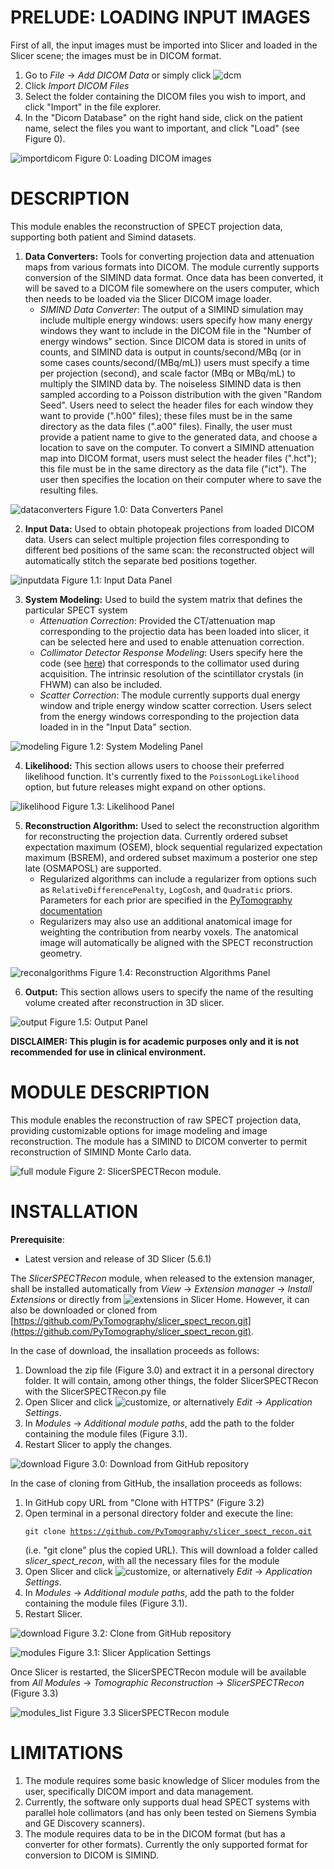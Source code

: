 # PRELUDE: LOADING INPUT IMAGES

First of all, the input images must be imported into Slicer and loaded in the Slicer scene; the images must be in DICOM format.

1. Go to *File* → *Add DICOM Data* or simply click ![dcm](images/dcm.png)
2. Click *Import DICOM Files*
3. Select the folder containing the DICOM files you wish to import, and click "Import" in the file explorer.
4. In the "Dicom Database" on the right hand side, click on the patient name, select the files you want to important, and click "Load" (see Figure 0).

 ![importdicom](images/loadfiles.png)
Figure 0: Loading DICOM images

# DESCRIPTION

<!-- comments in Markdown language -->

This module enables the reconstruction of SPECT projection data, supporting both patient and Simind datasets.


<!-- Markdown indentation of nested lists requires 4 spaces  -->
1. **Data Converters:** Tools for converting projection data and attenuation maps from various formats into DICOM. The module currently supports conversion of the SIMIND data format. Once data has been converted, it will be saved to a DICOM file somewhere on the users computer, which then needs to be loaded via the Slicer DICOM image loader.
    * *SIMIND Data Converter*: The output of a SIMIND simulation may include multiple energy windows: users specify how many energy windows they want to include in the DICOM file in the "Number of energy windows" section. Since DICOM data is stored in units of counts, and SIMIND data is output in counts/second/MBq (or in some cases counts/second/(MBq/mL)) users must specify a time per projection (second), and scale factor (MBq or MBq/mL) to multiply the SIMIND data by. The noiseless SIMIND data is then sampled according to a Poisson distribution with the given "Random Seed". Users need to select the header files for each window they want to provide (".h00" files); these files must be in the same directory as the data files (".a00" files). Finally, the user must provide a patient name to give to the generated data, and choose a location to save on the computer. To convert a SIMIND attenuation map into DICOM format, users must select the header files (".hct"); this file must be in the same directory as the data file ("ict"). The user then specifies the location on their computer where to save the resulting files.

 ![dataconverters](images/converters.png)
Figure 1.0: Data Converters Panel

2. **Input Data:** Used to obtain photopeak projections from loaded DICOM data. Users can select multiple projection files corresponding to different bed positions of the same scan: the reconstructed object will automatically stitch the separate bed positions together.

 ![inputdata](images/input.png)
Figure 1.1: Input Data Panel

3. **System Modeling:** Used to build the system matrix that defines the particular SPECT system
    * *Attenuation Correction*: Provided the CT/attenuation map corresponding to the projectio data has been loaded into slicer, it can be selected here and used to enable attenuation correction.
    * *Collimator Detector Response Modeling*: Users specify here the code (see [here](https://pytomography.readthedocs.io/en/latest/external_data.html)) that corresponds to the collimator used during acquisition. The intrinsic resolution of the scintillator crystals (in FHWM) can also be included.
    * *Scatter Correction*: The module currently supports dual energy window and triple energy window scatter correction. Users select from the energy windows corresponding to the projection data loaded in in the "Input Data" section.

 ![modeling](images/systemmodeling.png)
Figure 1.2: System Modeling Panel

4. **Likelihood:** This section allows users to choose their preferred likelihood function. It's currently fixed to the `PoissonLogLikelihood` option, but future releases might expand on other options.

 ![likelihood](images/likelihood.png)
Figure 1.3: Likelihood Panel

5. **Reconstruction Algorithm:** Used to select the reconstruction algorithm for reconstructing the projection data. Currently ordered subset expectation maximum (OSEM), block sequential regularized expectation maximum (BSREM), and ordered subset maximum a posterior one step late (OSMAPOSL) are supported.
    * Regularized algorithms can include a regularizer from options such as `RelativeDifferencePenalty`, `LogCosh`, and `Quadratic` priors. Parameters for each prior are specified in the [PyTomography documentation](https://pytomography.readthedocs.io/en/latest/autoapi/pytomography/priors/index.html)
    * Regularizers may also use an additional anatomical image for weighting the contribution from nearby voxels. The anatomical image will automatically be aligned with the SPECT reconstruction geometry.

 ![reconalgorithms](images/algorithms.png)
Figure 1.4: Reconstruction Algorithms Panel

6. **Output:** This section allows users to specify the name of the resulting volume created after reconstruction in 3D slicer.

 ![output](images/output.png)
Figure 1.5: Output Panel

**DISCLAIMER: This plugin is for academic purposes only and it is not recommended for use in clinical environment.**

# MODULE DESCRIPTION

This module enables the reconstruction of raw SPECT projection data, providing customizable options for image modeling and image reconstruction. The module has a SIMIND to DICOM converter to permit reconstruction of SIMIND Monte Carlo data.

 ![full module](images/fullmodule.png)
Figure 2: SlicerSPECTRecon module.

# INSTALLATION

**Prerequisite**: 

- Latest version and release of 3D Slicer (5.6.1) 

The *SlicerSPECTRecon* module, when released to the extension manager, shall be installed automatically from *View* -> *Extension manager* -> *Install Extensions* or directly from ![extensions](images/install_extensions.png) in Slicer Home. However, it can also be downloaded or cloned  from [https://github.com/PyTomography/slicer_spect_recon.git](https://github.com/PyTomography/slicer_spect_recon.git). 

In the case of download, the insallation proceeds as follows:

1. Download the zip file (Figure 3.0) and extract it in a personal directory folder. It will contain, among other things, the folder SlicerSPECTRecon with the SlicerSPECTRecon.py file
2. Open Slicer and click ![customize](images/customize.png), or alternatively *Edit* -> *Application Settings*. 
3. In *Modules* -> *Additional module paths*, add the path to the folder containing the module files (Figure 3.1).
4. Restart Slicer to apply the changes.

 ![download](images/download.png)
Figure 3.0: Download from GitHub repository


In the case of cloning from GitHub, the insallation proceeds as follows:
 
1. In GitHub copy URL from "Clone with HTTPS" (Figure 3.2)
2. Open terminal in a personal directory folder and execute the line: <pre><code>git clone https://github.com/PyTomography/slicer_spect_recon.git </code></pre>
(i.e. "git clone" plus the copied URL).
This will download a folder called *slicer_spect_recon*, with  all the necessary files for the module 
3. Open Slicer and click ![customize](images/customize.png), or alternatively *Edit* -> *Application Settings*. 
4. In *Modules* -> *Additional module paths*, add the path to the folder containing the module files (Figure 3.1).
5. Restart Slicer.

![download](images/clone.png)
Figure 3.2: Clone from GitHub repository

![modules](images/modules.png)
Figure 3.1: Slicer Application Settings

Once Slicer is restarted, the SlicerSPECTRecon module will be available from *All Modules* → *Tomographic Reconstruction* → *SlicerSPECTRecon* (Figure 3.3)

![modules_list](images/modules_list.png)
Figure 3.3 SlicerSPECTRecon module

# LIMITATIONS

1. The module requires some basic knowledge of Slicer modules from the user, specifically DICOM import and data management.
2. Currently, the software only supports dual head SPECT systems with parallel hole collimators (and has only been tested on Siemens Symbia and GE Discovery scanners). 
3. The module requires data to be in the DICOM format (but has a converter for other formats). Currently the only supported format for conversion to DICOM is SIMIND.
